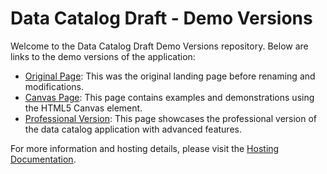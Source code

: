 # Data Catalog Draft - Demo Versions

Welcome to the Data Catalog Draft Demo Versions repository. Below are links to the demo versions of the application:

- [Original Page](orig.html): This was the original landing page before renaming and modifications.
- [Canvas Page](canvas.html): This page contains examples and demonstrations using the HTML5 Canvas element.
- [Professional Version](proff.html): This page showcases the professional version of the data catalog application with advanced features.

For more information and hosting details, please visit the [Hosting Documentation](https://ibrezm1.github.io/html-01hosting/).
